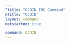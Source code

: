 ```yaml
---
^title: "OJOIN IRC Command"
ntitle: "OJOIN"
layout: command
notstarted: true

command: OJOIN
---
```

